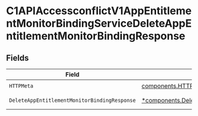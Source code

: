 # C1APIAccessconflictV1AppEntitlementMonitorBindingServiceDeleteAppEntitlementMonitorBindingResponse


## Fields

| Field                                                                                                                           | Type                                                                                                                            | Required                                                                                                                        | Description                                                                                                                     |
| ------------------------------------------------------------------------------------------------------------------------------- | ------------------------------------------------------------------------------------------------------------------------------- | ------------------------------------------------------------------------------------------------------------------------------- | ------------------------------------------------------------------------------------------------------------------------------- |
| `HTTPMeta`                                                                                                                      | [components.HTTPMetadata](../../models/components/httpmetadata.md)                                                              | :heavy_check_mark:                                                                                                              | N/A                                                                                                                             |
| `DeleteAppEntitlementMonitorBindingResponse`                                                                                    | [*components.DeleteAppEntitlementMonitorBindingResponse](../../models/components/deleteappentitlementmonitorbindingresponse.md) | :heavy_minus_sign:                                                                                                              | Successful response                                                                                                             |
